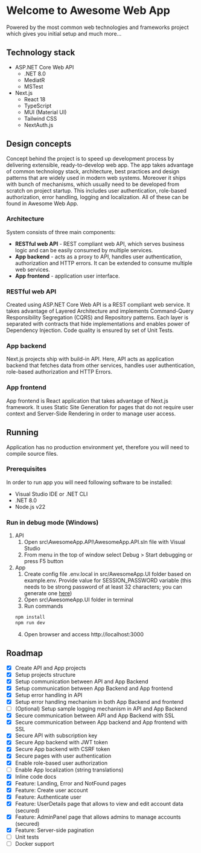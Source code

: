 # Welcome to Awesome Web App

Powered by the most common web technologies and frameworks project which gives you initial setup and much more...

## Technology stack

- ASP.NET Core Web API
  - .NET 8.0
  - MediatR
  - MSTest
- Next.js
  - React 18
  - TypeScript
  - MUI (Material UI)
  - Tailwind CSS
  - NextAuth.js

## Design concepts

Concept behind the project is to speed up development process by delivering extensible, ready-to-develop web app. The app takes advantage of common technology stack, architecture, best practices and design patterns that are widely used in modern web systems. Moreover it ships with bunch of mechanisms, which usually need to be developed from scratch on project startup. This includes user authentication, role-based authorization, error handling, logging and localization. All of these can be found in Awesome Web App.

### Architecture

System consists of three main components: 
- **RESTful web API** - REST compliant web API, which serves business logic and can be easily consumed by multiple services.
- **App backend** - acts as a proxy to API, handles user authentication, authorization and HTTP errors. It can be extended to consume multiple web services. 
- **App frontend** - application user interface.

### RESTful web API

Created using ASP.NET Core Web API is a REST compliant web service. It takes advantage of Layered Architecture and implements Command-Query Responsibility Segregation (CQRS) and Repository patterns. Each layer is separated with contracts that hide implementations and enables power of Dependency Injection. Code quality is ensured by set of Unit Tests.

### App backend

Next.js projects ship with build-in API. Here, API acts as application backend that fetches data from other services, handles user authentication, role-based authorization and HTTP Errors.   

### App frontend

App frontend is React application that takes advantage of Next.js framework. It uses Static Site Generation for pages that do not require user context and Server-Side Rendering in order to manage user access.

## Running

Application has no production environment yet, therefore you will need to compile source files.

### Prerequisites

In order to run app you will need following software to be installed:
- Visual Studio IDE or .NET CLI
- .NET 8.0
- Node.js v22

### Run in debug mode (Windows)

1. API
    1. Open src\AwesomeApp.API\AwesomeApp.API.sln file with Visual Studio
    2. From menu in the top of window select Debug > Start debugging or press F5 button
2. App
    1. Create config file .env.local in src/AwesomeApp.UI folder based on example.env. Provide value for SESSION_PASSWORD variable (this needs to be strong password of at least 32 characters; you can generate one [here](https://1password.com/password-generator/))
    2. Open src\AwesomeApp.UI folder in terminal
    3. Run commands 
    ``` bash
    npm install
    npm run dev
    ```
    4. Open browser and access http://localhost:3000

## Roadmap

- [x] Create API and App projects
- [x] Setup projects structure
- [x] Setup communication between API and App Backend
- [x] Setup communication between App Backend and App frontend
- [x] Setup error handling in API
- [x] Setup error handling mechanism in both App Backend and frontend
- [ ] (Optional) Setup sample logging mechanism in API and App Backend
- [x] Secure communication between API and App Backend with SSL
- [x] Secure communication between App backend and App frontend with SSL
- [x] Secure API with subscription key
- [x] Secure App backend with JWT token
- [x] Secure App backend with CSRF token
- [x] Secure pages with user authentication
- [x] Enable role-based user authorization
- [ ] Enable App localization (string translations)
- [x] Inline code docs
- [x] Feature: Landing, Error and NotFound pages
- [x] Feature: Create user account
- [x] Feature: Authenticate user
- [x] Feature: UserDetails page that allows to view and edit account data (secured)
- [x] Feature: AdminPanel page that allows admins to manage accounts (secured)
- [x] Feature: Server-side pagination
- [ ] Unit tests
- [ ] Docker support
